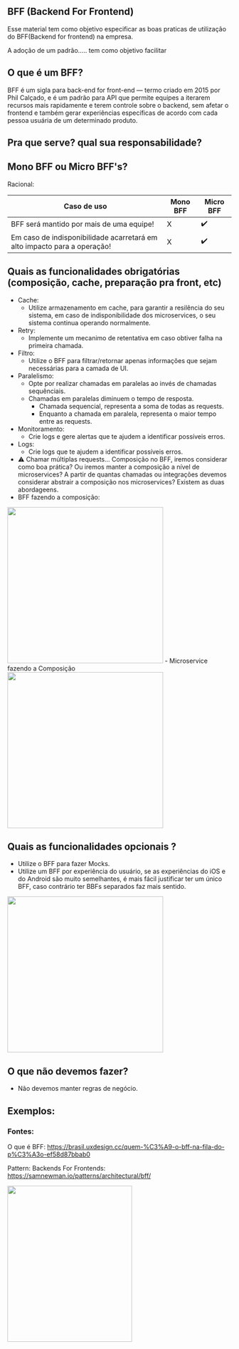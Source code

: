 ##  BFF (Backend For Frontend)

Esse material tem como objetivo especificar as boas praticas de utilização do BFF(Backend for frontend) na empresa.

A adoção de um padrão..... tem como objetivo facilitar 

## O que é um BFF?

BFF é um sigla para back-end for front-end — termo criado em 2015 por Phil Calçado, e é um padrão para API que permite equipes a iterarem recursos mais rapidamente e terem controle sobre o backend, sem afetar o frontend e também gerar experiências específicas de acordo com cada pessoa usuária de um determinado produto.

## Pra que serve? qual sua responsabilidade?

## Mono BFF ou Micro BFF's?

Racional:

| Caso de uso   | Mono BFF      | Micro BFF     | 
| ------------- | ------------- | ------------- |
| BFF será mantido por mais de uma equipe! | X  | ✔️  |
| Em caso de indisponibilidade acarretará em alto impacto para a operação!  | X   | ✔️  | 

## Quais as funcionalidades obrigatórias (composição,  cache, preparação pra front, etc)
- Cache:
  - Utilize armazenamento em cache, para garantir a resilência do seu sistema, em caso de indisponibilidade dos microservices, o seu sistema continua operando normalmente.
- Retry:
  - Implemente um mecanimo de retentativa em caso obtiver falha na primeira chamada.
- Filtro:
  - Utilize o BFF para filtrar/retornar apenas informações que sejam necessárias para a camada de UI.
- Paralelismo:
  - Opte por realizar chamadas em paralelas ao invés de chamadas sequênciais.
  - Chamadas em paralelas diminuem o tempo de resposta.
    - Chamada sequencial, representa a soma de todas as requests.
    - Enquanto a chamada em paralela, representa o maior tempo entre as requests.
- Monitoramento:
  - Crie logs e gere alertas que te ajudem a identificar possíveis erros. 
- Logs:
  - Crie logs que te ajudem a identificar possíveis erros. 
- ⚠ Chamar múltiplas requests... Composição no BFF, iremos considerar como boa prática? Ou iremos manter a composição a nível de microservices? A partir de quantas chamadas ou integrações devemos considerar abstrair a composição nos microservices? Existem as duas abordageens.
- BFF fazendo a composição:
<img src="https://user-images.githubusercontent.com/12093535/197595185-30e6a9ee-0254-419d-8238-3178782cd5e9.png" width="350" height="350">
- Microservice fazendo a Composição
<img src="https://user-images.githubusercontent.com/12093535/197595233-074853c0-3ce2-4ec7-91eb-3fe02c1e6356.png" width="350" height="350">


## Quais as funcionalidades opcionais ?

- Utilize o BFF para fazer Mocks.
- Utilize um BFF por experiência do usuário, se as experiências do iOS e do Android são muito semelhantes, é mais fácil justificar ter um único BFF, caso contrário ter BBFs separados faz mais sentido.
<img src="https://user-images.githubusercontent.com/12093535/197592299-40f5ecc5-92bb-4e28-8d77-1bf60bce36e7.png" width="350" height="350">

## O que não devemos fazer?

- Não devemos manter regras de negócio.

## Exemplos:

### Fontes:

O que é BFF:
https://brasil.uxdesign.cc/quem-%C3%A9-o-bff-na-fila-do-p%C3%A3o-ef58d87bbab0

Pattern: Backends For Frontends:
https://samnewman.io/patterns/architectural/bff/

<img src="https://user-images.githubusercontent.com/12093535/197590032-0dc49c6c-715f-4970-b0e7-7063d0e48592.png" width="280" height="350">
